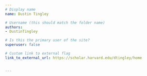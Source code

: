 ```yaml
---
# Display name
name: Dustin Tingley

# Username (this should match the folder name)
authors:
- DustinTingley

# Is this the primary user of the site?
superuser: false

# Custom link to external flag
link_to_external_url: https://scholar.harvard.edu/dtingley/home


---
```

